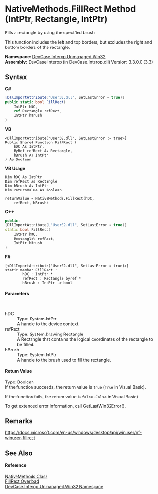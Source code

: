 # NativeMethods.FillRect Method (IntPtr, Rectangle, IntPtr)
 

Fills a rectangle by using the specified brush. 

 This function includes the left and top borders, but excludes the right and bottom borders of the rectangle.

**Namespace:**&nbsp;<a href="N_DevCase_Interop_Unmanaged_Win32">DevCase.Interop.Unmanaged.Win32</a><br />**Assembly:**&nbsp;DevCase.Interop (in DevCase.Interop.dll) Version: 3.3.0.0 (3.3)

## Syntax

**C#**<br />
``` C#
[DllImportAttribute("User32.dll", SetLastError = true)]
public static bool FillRect(
	IntPtr hDC,
	ref Rectangle refRect,
	IntPtr hBrush
)
```

**VB**<br />
``` VB
<DllImportAttribute("User32.dll", SetLastError := true>]
Public Shared Function FillRect ( 
	hDC As IntPtr,
	ByRef refRect As Rectangle,
	hBrush As IntPtr
) As Boolean
```

**VB Usage**<br />
``` VB Usage
Dim hDC As IntPtr
Dim refRect As Rectangle
Dim hBrush As IntPtr
Dim returnValue As Boolean

returnValue = NativeMethods.FillRect(hDC, 
	refRect, hBrush)
```

**C++**<br />
``` C++
public:
[DllImportAttribute(L"User32.dll", SetLastError = true)]
static bool FillRect(
	IntPtr hDC, 
	Rectangle% refRect, 
	IntPtr hBrush
)
```

**F#**<br />
``` F#
[<DllImportAttribute("User32.dll", SetLastError = true)>]
static member FillRect : 
        hDC : IntPtr * 
        refRect : Rectangle byref * 
        hBrush : IntPtr -> bool 

```


#### Parameters
&nbsp;<dl><dt>hDC</dt><dd>Type: System.IntPtr<br />A handle to the device context.</dd><dt>refRect</dt><dd>Type: System.Drawing.Rectangle<br />A Rectangle that contains the logical coordinates of the rectangle to be filled.</dd><dt>hBrush</dt><dd>Type: System.IntPtr<br />A handle to the brush used to fill the rectangle.</dd></dl>

#### Return Value
Type: Boolean<br />If the function succeeds, the return value is `true` (`True` in Visual Basic). 

 If the function fails, the return value is `false` (`False` in Visual Basic). 

 To get extended error information, call GetLastWin32Error().

## Remarks
<a href="https://docs.microsoft.com/en-us/windows/desktop/api/winuser/nf-winuser-fillrect" target="_blank">https://docs.microsoft.com/en-us/windows/desktop/api/winuser/nf-winuser-fillrect</a>

## See Also


#### Reference
<a href="T_DevCase_Interop_Unmanaged_Win32_NativeMethods">NativeMethods Class</a><br /><a href="Overload_DevCase_Interop_Unmanaged_Win32_NativeMethods_FillRect">FillRect Overload</a><br /><a href="N_DevCase_Interop_Unmanaged_Win32">DevCase.Interop.Unmanaged.Win32 Namespace</a><br />